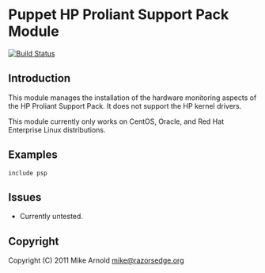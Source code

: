 Puppet HP Proliant Support Pack Module
======================================

[![Build Status](https://secure.travis-ci.org/razorsedge/puppet-psp.png?branch=master)](http://travis-ci.org/razorsedge/puppet-psp)

Introduction
------------

This module manages the installation of the hardware monitoring aspects of the HP Proliant Support Pack.  It does not support the HP kernel drivers.

This module currently only works on CentOS, Oracle, and Red Hat Enterprise Linux distributions.

Examples
--------

    include psp

Issues
------

* Currently untested.

Copyright
---------

Copyright (C) 2011 Mike Arnold <mike@razorsedge.org>

